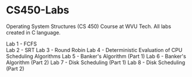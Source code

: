 # CS450-Labs
Operating System Structures (CS 450) Course at WVU Tech. All labs created in C language.

Lab 1 - FCFS <br />
Lab 2 - SRT
Lab 3 - Round Robin
Lab 4 - Deterministic Evaluation of CPU Scheduling Algorithms
Lab 5 - Banker's Algorithm (Part 1)
Lab 6 - Banker's Algorithm (Part 2)
Lab 7 - Disk Scheduling (Part 1)
Lab 8 - Disk Scheduling (Part 2)
